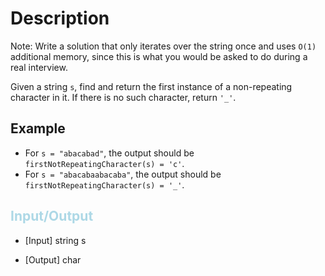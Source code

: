 # Description 

Note: Write a solution that only iterates over the string once and uses `O(1)` additional memory, since this is what you would be asked to do during a real interview.

Given a string `s`, find and return the first instance of a non-repeating character in it. If there is no such character, return `'_'`.

## Example

* For `s = "abacabad"`, the output should be
    `firstNotRepeatingCharacter(s) = 'c'`.
* For `s = "abacabaabacaba"`, the output should be
 `firstNotRepeatingCharacter(s) = '_'`.
## <span style="color: lightblue">Input/Output</span>

* [Input] string s

* [Output] char